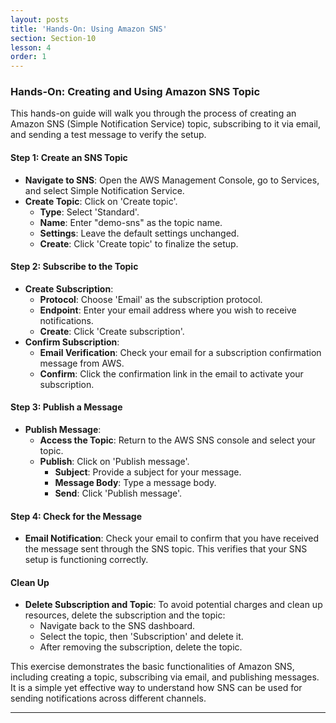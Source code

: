 ```yaml
---
layout: posts
title: 'Hands-On: Using Amazon SNS'
section: Section-10
lesson: 4
order: 1
---
```


### Hands-On: Creating and Using Amazon SNS Topic

This hands-on guide will walk you through the process of creating an Amazon SNS (Simple Notification Service) topic, subscribing to it via email, and sending a test message to verify the setup.

<!-- pagebreak -->

#### Step 1: Create an SNS Topic

- **Navigate to SNS**: Open the AWS Management Console, go to Services, and select Simple Notification Service.
- **Create Topic**: Click on 'Create topic'.
  - **Type**: Select 'Standard'.
  - **Name**: Enter "demo-sns" as the topic name.
  - **Settings**: Leave the default settings unchanged.
  - **Create**: Click 'Create topic' to finalize the setup.

<!-- pagebreak -->

#### Step 2: Subscribe to the Topic

- **Create Subscription**:
  - **Protocol**: Choose 'Email' as the subscription protocol.
  - **Endpoint**: Enter your email address where you wish to receive notifications.
  - **Create**: Click 'Create subscription'.
- **Confirm Subscription**:
  - **Email Verification**: Check your email for a subscription confirmation message from AWS.
  - **Confirm**: Click the confirmation link in the email to activate your subscription.

<!-- pagebreak -->

#### Step 3: Publish a Message

- **Publish Message**:
  - **Access the Topic**: Return to the AWS SNS console and select your topic.
  - **Publish**: Click on 'Publish message'.
    - **Subject**: Provide a subject for your message.
    - **Message Body**: Type a message body.
    - **Send**: Click 'Publish message'.

<!-- pagebreak -->

#### Step 4: Check for the Message

- **Email Notification**: Check your email to confirm that you have received the message sent through the SNS topic. This verifies that your SNS setup is functioning correctly.

<!-- pagebreak -->

#### Clean Up

- **Delete Subscription and Topic**: To avoid potential charges and clean up resources, delete the subscription and the topic:
  - Navigate back to the SNS dashboard.
  - Select the topic, then 'Subscription' and delete it.
  - After removing the subscription, delete the topic.

This exercise demonstrates the basic functionalities of Amazon SNS, including creating a topic, subscribing via email, and publishing messages. It is a simple yet effective way to understand how SNS can be used for sending notifications across different channels.

---
